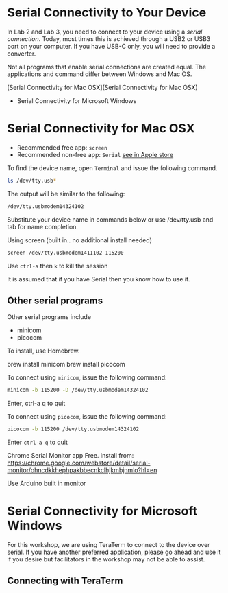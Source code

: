 # Serial Connectivity to Your Device

In Lab 2 and Lab 3, you need to connect to your device using a _serial connection_.  Today, most times this is achieved through a USB2 or USB3 port on your computer.  If you have USB-C only, you will need to provide a converter.

Not all programs that enable serial connections are created equal.  The applications and command differ between Windows and Mac OS.


[Serial Connectivity for Mac OSX](Serial Connectivity for Mac OSX)

* Serial Connectivity for Microsoft Windows


# Serial Connectivity for Mac OSX

* Recommended free app: `screen`
* Recommended non-free app: `Serial` [see in Apple store](https://apps.apple.com/us/app/serial/id877615577)

To find the device name, open `Terminal` and issue the following command.

```bash
ls /dev/tty.usb*
```

The output will be similar to the following:

```bash
/dev/tty.usbmodem14324102
```

Substitute your device name in commands below or use /dev/tty.usb and tab for name completion.

Using screen (built in.. no additional install needed)

```bash
screen /dev/tty.usbmodem1411102 115200
```

Use `ctrl-a` then `k` to kill the session

It is assumed that if you have Serial then you know how to use it.

## Other serial programs

Other serial programs include

* minicom
* picocom

To install, use Homebrew.

brew install minicom
brew install picocom

To connect using `minicom`, issue the following command:

```bash
minicom -b 115200 -D /dev/tty.usbmodem14324102
```
Enter, ctrl-a q to quit

To connect using `picocom`, issue the following command:

```bash
picocom -b 115200 /dev/tty.usbmodem14324102
```
Enter `ctrl-a q` to quit


Chrome Serial Monitor app
Free. install from: https://chrome.google.com/webstore/detail/serial-monitor/ohncdkkhephpakbbecnkclhjkmbjnmlo?hl=en

Use Arduino built in monitor

# Serial Connectivity for Microsoft Windows

For this workshop, we are using TeraTerm to connect to the device over serial.  If you have another preferred application, please go ahead and use it if you desire but facilitators in the workshop may not be able to assist.

## Connecting with TeraTerm
